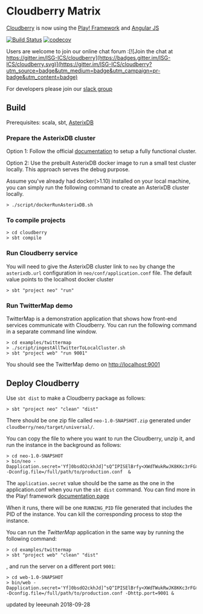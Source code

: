 # Cloudberry Matrix


[Cloudberry](http://cloudberry.ics.uci.edu) is now using the [Play! Framework](https://www.playframework.com/) and [Angular JS](https://angular.io/)

[![Build Status](https://travis-ci.org/ISG-ICS/cloudberry.svg?branch=master)](https://travis-ci.org/ISG-ICS/cloudberry)
[![codecov](https://codecov.io/gh/ISG-ICS/cloudberry/branch/master/graph/badge.svg)](https://codecov.io/gh/ISG-ICS/cloudberry)

Users are welcome to join our online chat forum :[![Join the chat at https://gitter.im/ISG-ICS/cloudberry](https://badges.gitter.im/ISG-ICS/cloudberry.svg)](https://gitter.im/ISG-ICS/cloudberry?utm_source=badge&utm_medium=badge&utm_campaign=pr-badge&utm_content=badge)

For developers please join our [slack group](https://cloudberry-uci.slack.com/)

## Build

Prerequisites: scala, sbt, [AsterixDB](http://asterixdb.apache.org)

### Prepare the AsterixDB cluster
Option 1: Follow the official [documentation](https://ci.apache.org/projects/asterixdb/install.html) to setup a fully functional cluster.

Option 2: Use the prebuilt AsterixDB docker image to run a small test cluster locally.
This approach serves the debug purpose.

Assume you've already had docker(>1.10) installed on your local machine,
you can simply run the following command to create an AsterixDB cluster locally.

```
> ./script/dockerRunAsterixDB.sh  
```

### To compile projects
```
> cd cloudberry
> sbt compile
```

### Run Cloudberry service
You will need to give the AsterixDB cluster link to `neo` by change the `asterixdb.url` configuration in `neo/conf/application.conf` file.
The default value points to the localhost docker cluster
```
> sbt "project neo" "run"
```

### Run TwitterMap demo
TwitterMap is a demonstration application that shows how front-end services communicate with Cloudberry.
You can run the following command in a separate command line window.
```
> cd examples/twittermap
> ./script/ingestAllTwitterToLocalCluster.sh
> sbt "project web" "run 9001"
```
You should see the TwitterMap demo on [http://localhost:9001](http://localhost:9001)

## Deploy Cloudberry
Use `sbt dist` to make a Cloudberry package as follows:
```
> sbt "project neo" "clean" "dist"
```

There should be one zip file called `neo-1.0-SNAPSHOT.zip` generated under `cloudberry/neo/target/universal/`. 

You can copy the file to where you want to run the Cloudberry, unzip it, and run the instance in the background as follows:
```
> cd neo-1.0-SNAPSHOT
> bin/neo -Dapplication.secret='Yf]0bsdO2ckhJd]^sQ^IPISElBrfy<XWdTWukRwJK8KKc3rFG>Cn;nnaX:N/=R1<' -Dconfig.file=/full/path/to/production.conf  &
```

The `application.secret` value should be the same as the one in the application.conf when you run the `sbt dist` command. You can find more in the Play! framework [documentation page](https://www.playframework.com/documentation/2.6.x/Deploying)

When it runs, there will be one `RUNNING_PID` file generated that includes the PID of the instance. You can kill the corresponding process to stop the instance. 

You can run the *TwitterMap* application in the same way by running the following command:
```
> cd examples/twittermap
> sbt "project web" "clean" "dist"
```
, and run the server on a different port `9001`: 
```
> cd web-1.0-SNAPSHOT
> bin/web -Dapplication.secret='Yf]0bsdO2ckhJd]^sQ^IPISElBrfy<XWdTWukRwJK8KKc3rFG>Cn;nnaX:N/=R1<' -Dconfig.file=/full/path/to/production.conf -Dhttp.port=9001 &
```
updated by leeeunah 2018-09-28
